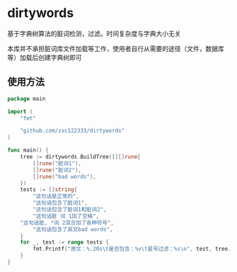 # dirtywords
基于字典树算法的脏词检测，过滤。时间复杂度与字典大小无关

本库并不承担脏词库文件加载等工作，使用者自行从需要的途径（文件，数据库等）加载后创建字典树即可

## 使用方法
```go
package main

import (
	"fmt"

	"github.com/zxc122333/dirtywords"
)

func main() {
	tree := dirtywords.BuildTree([][]rune{
		[]rune("脏词1"),
		[]rune("脏词2"),
		[]rune("bad words"),
	})
	tests := []string{
		"这句话是正常的",
		"这句话包含了脏词1",
		"这句话包含了脏词1和脏词2",
		"这句话脏 词 1加了空格",
    "这句话脏, *词 2混合加了各种符号",
		"这句话包含了英文bad words",
	}
	for _, test := range tests {
		fmt.Printf("原文：%.20s\t是否包含：%v\t星号过滤：%s\n", test, tree.Check(test), tree.Replace(test, '*'))
	}
}

```
